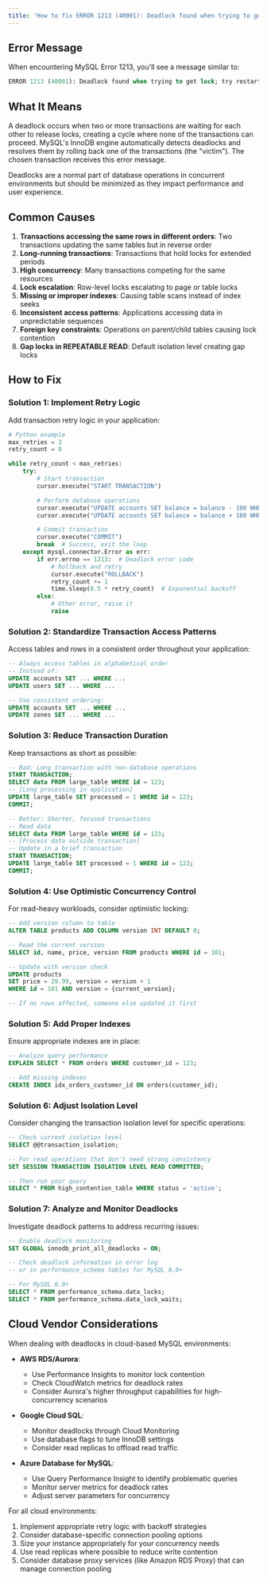 ```yaml
---
title: 'How to fix ERROR 1213 (40001): Deadlock found when trying to get lock'
---
```


## Error Message

When encountering MySQL Error 1213, you'll see a message similar to:

```sql
ERROR 1213 (40001): Deadlock found when trying to get lock; try restarting transaction
```

## What It Means

A deadlock occurs when two or more transactions are waiting for each other to release locks, creating a cycle where none of the transactions can proceed. MySQL's InnoDB engine automatically detects deadlocks and resolves them by rolling back one of the transactions (the "victim"). The chosen transaction receives this error message.

Deadlocks are a normal part of database operations in concurrent environments but should be minimized as they impact performance and user experience.

## Common Causes

1. **Transactions accessing the same rows in different orders**: Two transactions updating the same tables but in reverse order
2. **Long-running transactions**: Transactions that hold locks for extended periods
3. **High concurrency**: Many transactions competing for the same resources
4. **Lock escalation**: Row-level locks escalating to page or table locks
5. **Missing or improper indexes**: Causing table scans instead of index seeks
6. **Inconsistent access patterns**: Applications accessing data in unpredictable sequences
7. **Foreign key constraints**: Operations on parent/child tables causing lock contention
8. **Gap locks in REPEATABLE READ**: Default isolation level creating gap locks

## How to Fix

### Solution 1: Implement Retry Logic

Add transaction retry logic in your application:

```python
# Python example
max_retries = 3
retry_count = 0

while retry_count < max_retries:
    try:
        # Start transaction
        cursor.execute("START TRANSACTION")

        # Perform database operations
        cursor.execute("UPDATE accounts SET balance = balance - 100 WHERE id = 1")
        cursor.execute("UPDATE accounts SET balance = balance + 100 WHERE id = 2")

        # Commit transaction
        cursor.execute("COMMIT")
        break  # Success, exit the loop
    except mysql.connector.Error as err:
        if err.errno == 1213:  # Deadlock error code
            # Rollback and retry
            cursor.execute("ROLLBACK")
            retry_count += 1
            time.sleep(0.5 * retry_count)  # Exponential backoff
        else:
            # Other error, raise it
            raise
```

### Solution 2: Standardize Transaction Access Patterns

Access tables and rows in a consistent order throughout your application:

```sql
-- Always access tables in alphabetical order
-- Instead of:
UPDATE accounts SET ... WHERE ...
UPDATE users SET ... WHERE ...

-- Use consistent ordering:
UPDATE accounts SET ... WHERE ...
UPDATE zones SET ... WHERE ...
```

### Solution 3: Reduce Transaction Duration

Keep transactions as short as possible:

```sql
-- Bad: Long transaction with non-database operations
START TRANSACTION;
SELECT data FROM large_table WHERE id = 123;
-- [Long processing in application]
UPDATE large_table SET processed = 1 WHERE id = 123;
COMMIT;

-- Better: Shorter, focused transactions
-- Read data
SELECT data FROM large_table WHERE id = 123;
-- [Process data outside transaction]
-- Update in a brief transaction
START TRANSACTION;
UPDATE large_table SET processed = 1 WHERE id = 123;
COMMIT;
```

### Solution 4: Use Optimistic Concurrency Control

For read-heavy workloads, consider optimistic locking:

```sql
-- Add version column to table
ALTER TABLE products ADD COLUMN version INT DEFAULT 0;

-- Read the current version
SELECT id, name, price, version FROM products WHERE id = 101;

-- Update with version check
UPDATE products
SET price = 29.99, version = version + 1
WHERE id = 101 AND version = {current_version};

-- If no rows affected, someone else updated it first
```

### Solution 5: Add Proper Indexes

Ensure appropriate indexes are in place:

```sql
-- Analyze query performance
EXPLAIN SELECT * FROM orders WHERE customer_id = 123;

-- Add missing indexes
CREATE INDEX idx_orders_customer_id ON orders(customer_id);
```

### Solution 6: Adjust Isolation Level

Consider changing the transaction isolation level for specific operations:

```sql
-- Check current isolation level
SELECT @@transaction_isolation;

-- For read operations that don't need strong consistency
SET SESSION TRANSACTION ISOLATION LEVEL READ COMMITTED;

-- Then run your query
SELECT * FROM high_contention_table WHERE status = 'active';
```

### Solution 7: Analyze and Monitor Deadlocks

Investigate deadlock patterns to address recurring issues:

```sql
-- Enable deadlock monitoring
SET GLOBAL innodb_print_all_deadlocks = ON;

-- Check deadlock information in error log
-- or in performance_schema tables for MySQL 8.0+

-- For MySQL 8.0+
SELECT * FROM performance_schema.data_locks;
SELECT * FROM performance_schema.data_lock_waits;
```

## Cloud Vendor Considerations

When dealing with deadlocks in cloud-based MySQL environments:

- **AWS RDS/Aurora**:

  - Use Performance Insights to monitor lock contention
  - Check CloudWatch metrics for deadlock rates
  - Consider Aurora's higher throughput capabilities for high-concurrency scenarios

- **Google Cloud SQL**:

  - Monitor deadlocks through Cloud Monitoring
  - Use database flags to tune InnoDB settings
  - Consider read replicas to offload read traffic

- **Azure Database for MySQL**:
  - Use Query Performance Insight to identify problematic queries
  - Monitor server metrics for deadlock rates
  - Adjust server parameters for concurrency

For all cloud environments:

1. Implement appropriate retry logic with backoff strategies
2. Consider database-specific connection pooling options
3. Size your instance appropriately for your concurrency needs
4. Use read replicas where possible to reduce write contention
5. Consider database proxy services (like Amazon RDS Proxy) that can manage connection pooling
